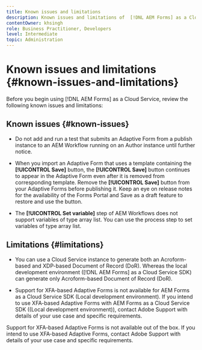 ```yaml
---
title: Known issues and limitations
description: Known issues and limitations of  [!DNL AEM Forms] as a Cloud Service environment
contentOwner: khsingh
role: Business Practitioner, Developers
level: Intermediate
topic: Administration
---
```


# Known issues and limitations {#known-issues-and-limitations}

Before you begin using [!DNL AEM Forms] as a Cloud Service, review the following known issues and limitations:

## Known issues {#known-issues}

* Do not add and run a test that submits an Adaptive Form from a publish instance to an AEM Workflow running on an Author instance until further notice.

* When you import an Adaptive Form that uses a template containing the **[!UICONTROL Save]** button, the **[!UICONTROL Save]** button continues to appear in the Adaptive Form even after it is removed from corresponding template. Remove the **[!UICONTROL Save]** button from your Adaptive Forms before publishing it. Keep an eye on release notes for the availability of the Forms Portal and Save as a draft feature to restore and use the button.

* The **[!UICONTROL Set variable]** step of AEM Workflows does not support variables of type array list. You can use the process step to set variables of type array list. 


## Limitations {#limitations}

* You can use a Cloud Service instance to generate both an Acroform-based and XDP-based Document of Record (DoR). Whereas the local development environment ([!DNL AEM Forms] as a Cloud Service SDK) can generate only Acroform-based Document of Record (DoR).  

* Support for XFA-based Adaptive Forms is not available for AEM Forms as a Cloud Service SDK (Local development environment). If you intend to use XFA-based Adaptive Forms with AEM Forms as a Cloud Service SDK ((Local development environment)), contact Adobe Support with details of your use case and specific requirements.


Support for XFA-based Adaptive Forms is not available out of the box. If you intend to use XFA-based Adaptive Forms, contact Adobe Support with details of your use case and specific requirements.